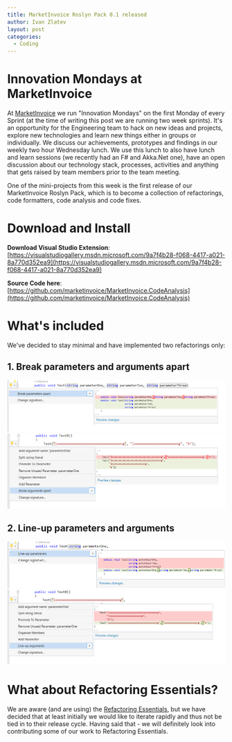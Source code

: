 ```yaml
---
title: MarketInvoice Roslyn Pack 0.1 released
author: Ivan Zlatev
layout: post
categories:
  - Coding
---
```


# Innovation Mondays at MarketInvoice

At [MarketInvoice](http://tech.marketinvoice.com) we run "Innovation Mondays" on the first Monday of every Sprint (at the time of writing this post we are running two week sprints). It's an opportunity for the Engineering team to hack on new ideas and projects, explore new technologies and learn new things either in groups or individually. We discuss our achievements, prototypes and findings in our weekly two hour Wednesday lunch. We use this lunch to also have lunch and learn sessions (we recently had an F# and Akka.Net one), have an open discussion about our technology stack, processes, activities and anything that gets raised by team members prior to the team meeting.
   
One of the mini-projects from this week is the first release of our MarketInvoice Roslyn Pack, which is to become a collection of refactorings, code formatters, code analysis and code fixes. 

# Download and Install

**Download Visual Studio Extension**: [https://visualstudiogallery.msdn.microsoft.com/9a7f4b28-f068-4417-a021-8a770d352ea9](https://visualstudiogallery.msdn.microsoft.com/9a7f4b28-f068-4417-a021-8a770d352ea9)

**Source Code here**: [https://github.com/marketinvoice/MarketInvoice.CodeAnalysis](https://github.com/marketinvoice/MarketInvoice.CodeAnalysis)

# What's included

We've decided to stay minimal and have implemented two refactorings only:

## 1. Break parameters and arguments apart

![](/content/2015-10-12-marketinvoice-roslyn-pack-released/break-parameters-apart.png)
![](/content/2015-10-12-marketinvoice-roslyn-pack-released/break-arguments-apart.png)


## 2. Line-up parameters and arguments

![](/content/2015-10-12-marketinvoice-roslyn-pack-released/line-up-parameters.png)
![](/content/2015-10-12-marketinvoice-roslyn-pack-released/line-up-arguments.png)

# What about Refactoring Essentials?

We are aware (and are using) the [Refactoring Essentials](http://vsrefactoringessentials.com/), but we have decided that at least initially we would like to iterate rapidly and thus not be tied in to their release cycle. Having said that - we will definitely look into contributing some of our work to Refactoring Essentials.




